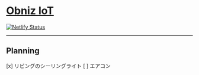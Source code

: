 # [Obniz IoT](https://iot.yoshi.fun/)

[![Netlify Status](https://api.netlify.com/api/v1/badges/8a931bd0-001e-460d-b0ba-428539f554b9/deploy-status)](https://app.netlify.com/sites/obniz-iot/deploys)

---

## Planning

[x] リビングのシーリングライト
[ ] エアコン
